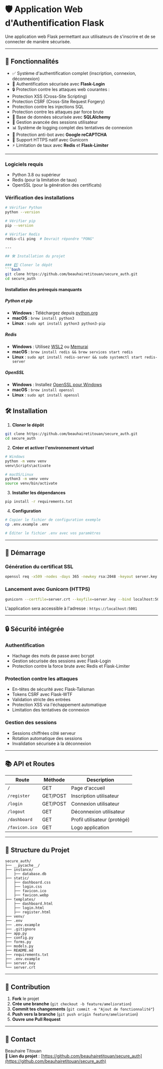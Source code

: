 # 🛡️ Application Web d'Authentification Flask

Une application web Flask permettant aux utilisateurs de s'inscrire et de se connecter de manière sécurisée.

---

## 🚀 Fonctionnalités

- ✅ Système d'authentification complet (inscription, connexion, déconnexion)
- 🔑 Authentification sécurisée avec **Flask-Login**
- 🔒 Protection contre les attaques web courantes :
- Protection XSS (Cross-Site Scripting)
- Protection CSRF (Cross-Site Request Forgery)
- Protection contre les injections SQL
- Protection contre les attaques par force brute
- 📂 Base de données sécurisée avec **SQLAlchemy**
- 🔄 Gestion avancée des sessions utilisateur
- 📊 Système de logging complet des tentatives de connexion
- 🤖 Protection anti-bot avec **Google reCAPTCHA**
- 🔐 Support HTTPS natif avec Gunicorn
- ⚡ Limitation de taux avec **Redis** et **Flask-Limiter**

---


### Logiciels requis

- Python 3.8 ou supérieur
- Redis (pour la limitation de taux)
- OpenSSL (pour la génération des certificats)

### Vérification des installations

```bash
# Vérifier Python
python --version

# Vérifier pip
pip --version

# Vérifier Redis
redis-cli ping  # Devrait répondre "PONG"

---

## 🛠 Installation du projet

### 1️⃣ Cloner le dépôt
```bash
git clone https://github.com/beauhairetitouan/secure_auth.git
cd secure_auth
```

#### Installation des prérequis manquants

##### Python et pip
- **Windows** : Téléchargez depuis [python.org](https://www.python.org/downloads/)
- **macOS** : `brew install python3`
- **Linux** : `sudo apt install python3 python3-pip`

##### Redis
- **Windows** : Utilisez [WSL2](https://redis.io/docs/getting-started/installation/install-redis-on-windows/) ou [Memurai](https://www.memurai.com/)
- **macOS** : `brew install redis && brew services start redis`
- **Linux** : `sudo apt install redis-server && sudo systemctl start redis-server`

##### OpenSSL
- **Windows** : Installez [OpenSSL pour Windows](https://slproweb.com/products/Win32OpenSSL.html)
- **macOS** : `brew install openssl`
- **Linux** : `sudo apt install openssl`

## 🛠 Installation

1. **Cloner le dépôt**
```bash
git clone https://github.com/beauhairetitouan/secure_auth.git
cd secure_auth
```

2. **Créer et activer l'environnement virtuel**

```bash
# Windows
python -m venv venv
venv\Scripts\activate

# macOS/Linux
python3 -m venv venv
source venv/bin/activate
```

3. **Installer les dépendances**
```bash
pip install -r requirements.txt
```

4. **Configuration**
```bash
# Copier le fichier de configuration exemple
cp .env.example .env

# Éditer le fichier .env avec vos paramètres
```

---


## 🚦 Démarrage

### Génération du certificat SSL
```bash
openssl req -x509 -nodes -days 365 -newkey rsa:2048 -keyout server.key -out server.crt
```

### Lancement avec Gunicorn (HTTPS)
```bash
gunicorn --certfile=server.crt --keyfile=server.key --bind localhost:5001 app:app
```

L'application sera accessible à l'adresse : `https://localhost:5001`


---

## 🔒 Sécurité intégrée

### Authentification
- Hachage des mots de passe avec bcrypt
- Gestion sécurisée des sessions avec Flask-Login
- Protection contre la force brute avec Redis et Flask-Limiter

### Protection contre les attaques
- En-têtes de sécurité avec Flask-Talisman
- Tokens CSRF avec Flask-WTF
- Validation stricte des entrées
- Protection XSS via l'échappement automatique
- Limitation des tentatives de connexion

### Gestion des sessions
- Sessions chiffrées côté serveur
- Rotation automatique des sessions
- Invalidation sécurisée à la déconnexion

---

## 📚 API et Routes

| Route | Méthode | Description |
|----------|---------|-------------|
| `/` | GET | Page d'accueil |
| `/register` | GET/POST | Inscription utilisateur |
| `/login` | GET/POST | Connexion utilisateur |
| `/logout` | GET | Déconnexion utilisateur |
| `/dashboard` | GET | Profil utilisateur (protégé) |
| `/favicon.ico` | GET | Logo application |

---

## 📂 Structure du Projet

```
secure_auth/
├── __pycache__/
├── instance/
│   ├── database.db
├── static/
│   ├── dashboard.css
│   ├── login.css
│   ├── favicon.ico
│   ├── favicon.webp
├── templates/
│   ├── dashboard.html
│   ├── login.html
│   ├── register.html
├── venv/
├── .env
├── .env.example
├── .gitignore
├── app.py
├── config.py
├── forms.py
├── models.py
├── README.md
├── requirements.txt
├── .env.example
├── server.key
└── server.crt
```

---


## 🤝 Contribution

1. **Fork** le projet
2. **Crée une branche** (`git checkout -b feature/amelioration`)
3. **Commit tes changements** (`git commit -m "Ajout de fonctionnalité"`)
4. **Push vers la branche** (`git push origin feature/amelioration`)
5. **Ouvre une Pull Request**

---

## 👤 Contact

Beauhaire Titouan  
📌 **Lien du projet** : [https://github.com/beauhairetitouan/secure_auth](https://github.com/beauhairetitouan/secure_auth)
